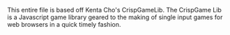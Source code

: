 This entire file is based off Kenta Cho's CrispGameLib. The CrispGame Lib is a Javascript game library geared to the making of single input games for web browsers in a quick timely fashion.